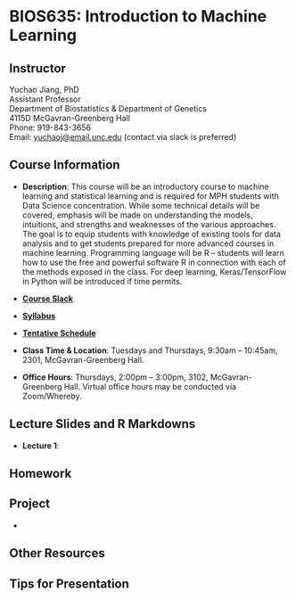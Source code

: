 # BIOS635: Introduction to Machine Learning

## Instructor

Yuchao Jiang, PhD<br /> 
Assistant Professor<br /> 
Department of Biostatistics & Department of Genetics<br /> 
4115D McGavran-Greenberg Hall<br /> 
Phone:  919-843-3656<br /> 
Email:  yuchaoj@email.unc.edu (contact via slack is preferred)

## Course Information

* **Description**: This course will be an introductory course to machine learning and statistical learning and is required for MPH students with Data Science concentration. While some technical details will be covered, emphasis will be made on understanding the models, intuitions, and strengths and weaknesses of the various approaches. The goal is to equip students with knowledge of existing tools for data analysis and to get students prepared for more advanced courses in machine learning. Programming language will be R – students will learn how to use the free and powerful software R in connection with each of the methods exposed in the class. For deep learning, Keras/TensorFlow in Python will be introduced if time permits.

* **[Course Slack](https://bios635.slack.com)**

* **[Syllabus](https://www.dropbox.com/s/o7bu8kg1lcv74tc/BIOS%20635_Intro%20Machine%20Learning_Syllabus_v1.pdf?dl=0)**

* **[Tentative Schedule](https://www.dropbox.com/s/75e4jzkr52i2qa2/CourseSchedule.pdf?dl=0)**

* **Class Time & Location**: Tuesdays and Thursdays, 9:30am – 10:45am, 2301, McGavran-Greenberg Hall.

* **Office Hours**: Thursdays, 2:00pm – 3:00pm, 3102, McGavran-Greenberg Hall. Virtual office hours may be conducted via Zoom/Whereby.

## Lecture Slides and R Markdowns

* **Lecture 1**: 

## Homework

## Project

* 

## Other Resources

## Tips for Presentation

